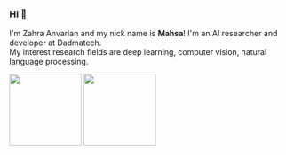 ### Hi 👋

I'm Zahra Anvarian and my nick name is <b>Mahsa</b>!
I'm an AI researcher and developer at Dadmatech. <br>
My interest research fields are deep learning, computer vision, natural language processing.

<img height="130px" src="https://github-readme-stats.vercel.app/api?username=mahsawz&theme=prussian&show_icons=true&include_all_commits=true&hide_border=true"> <img style="height: 130px" src="https://github-readme-stats.vercel.app/api/top-langs/?username=mahsawz&layout=compact&theme=prussian&hide_border=true">
